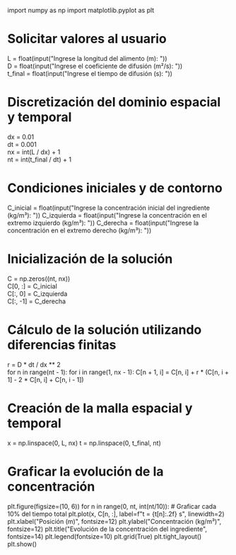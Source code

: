 import numpy as np
import matplotlib.pyplot as plt

# Solicitar valores al usuario
L = float(input("Ingrese la longitud del alimento (m): "))  
D = float(input("Ingrese el coeficiente de difusión (m²/s): "))  
t_final = float(input("Ingrese el tiempo de difusión (s): "))  

# Discretización del dominio espacial y temporal
dx = 0.01  
dt = 0.001  
nx = int(L / dx) + 1  
nt = int(t_final / dt) + 1  

# Condiciones iniciales y de contorno
C_inicial = float(input("Ingrese la concentración inicial del ingrediente (kg/m³): "))
C_izquierda = float(input("Ingrese la concentración en el extremo izquierdo (kg/m³): "))
C_derecha = float(input("Ingrese la concentración en el extremo derecho (kg/m³): "))

# Inicialización de la solución
C = np.zeros((nt, nx))  
C[0, :] = C_inicial  
C[:, 0] = C_izquierda  
C[:, -1] = C_derecha  

# Cálculo de la solución utilizando diferencias finitas
r = D * dt / dx ** 2  
for n in range(nt - 1):
    for i in range(1, nx - 1):
        C[n + 1, i] = C[n, i] + r * (C[n, i + 1] - 2 * C[n, i] + C[n, i - 1])

# Creación de la malla espacial y temporal
x = np.linspace(0, L, nx)
t = np.linspace(0, t_final, nt)

# Graficar la evolución de la concentración
plt.figure(figsize=(10, 6))
for n in range(0, nt, int(nt/10)):  # Graficar cada 10% del tiempo total
    plt.plot(x, C[n, :], label=f"t = {t[n]:.2f} s", linewidth=2)
plt.xlabel("Posición (m)", fontsize=12)
plt.ylabel("Concentración (kg/m³)", fontsize=12)
plt.title("Evolución de la concentración del ingrediente", fontsize=14)
plt.legend(fontsize=10)
plt.grid(True)
plt.tight_layout()
plt.show()
